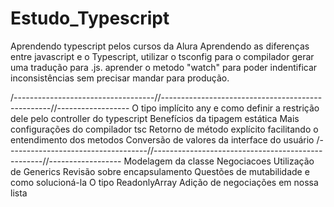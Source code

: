 # Estudo_Typescript
Aprendendo typescript pelos cursos da Alura
Aprendendo as diferenças entre javascript e o Typescript, utilizar o tsconfig para o compilador gerar uma tradução para .js.
aprender o metodo "watch" para poder indentificar inconsistências sem precisar mandar para produção.

/-----------------------------------//--------------------------------------------------//------------------
O tipo implícito any e como definir a restrição dele pelo controller do typescript
Benefícios da tipagem estática
Mais configurações do compilador tsc
Retorno de método explícito facilitando o entendimento dos metodos
Conversão de valores da interface do usuário
/-----------------------------------//--------------------------------------------------//------------------
Modelagem da classe Negociacoes
Utilização de Generics
Revisão sobre encapsulamento
Questões de mutabilidade e como solucioná-la
O tipo ReadonlyArray
Adição de negociações em nossa lista
